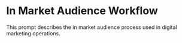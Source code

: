 # In Market Audience Workflow

This prompt describes the in market audience process used in digital marketing operations.
